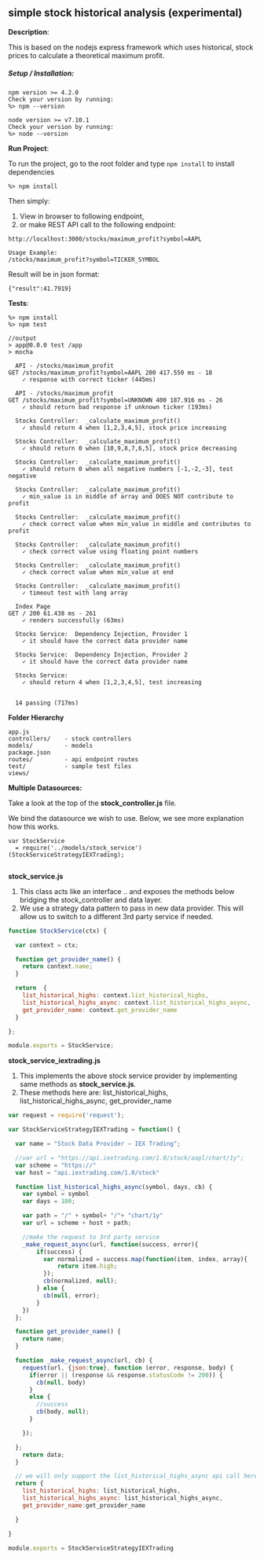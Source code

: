 ## simple stock historical analysis (experimental) 

**Description**:  

This is based on the nodejs express framework which uses historical, stock prices to calculate a theoretical maximum profit.

##### Setup / Installation:

```
npm version >= 4.2.0
Check your version by running:
%> npm --version

node version >= v7.10.1
Check your version by running:
%> node --version

```

**Run Project**:

To run the project, go to the root folder and type `npm install` to install dependencies

```
%> npm install
```

Then simply:

1. View in browser to following endpoint,
2. or make REST API call to the following endpoint:

```
http://localhost:3000/stocks/maximum_profit?symbol=AAPL

Usage Example:
/stocks/maximum_profit?symbol=TICKER_SYMBOL
```

Result will be in json format:

```
{"result":41.7919}
```

**Tests**:

```
%> npm install
%> npm test

//output
> app@0.0.0 test /app
> mocha

  API - /stocks/maximum_profit
GET /stocks/maximum_profit?symbol=AAPL 200 417.550 ms - 18
    ✓ response with correct ticker (445ms)

  API - /stocks/maximum_profit
GET /stocks/maximum_profit?symbol=UNKNOWN 400 187.916 ms - 26
    ✓ should return bad response if unknown ticker (193ms)

  Stocks Controller:  _calculate_maximum_profit()
    ✓ should return 4 when [1,2,3,4,5], stock price increasing

  Stocks Controller:  _calculate_maximum_profit()
    ✓ should return 0 when [10,9,8,7,6,5], stock price decreasing

  Stocks Controller:  _calculate_maximum_profit()
    ✓ should return 0 when all negative numbers [-1,-2,-3], test negative

  Stocks Controller:  _calculate_maximum_profit()
    ✓ min_value is in middle of array and DOES NOT contribute to profit

  Stocks Controller:  _calculate_maximum_profit()
    ✓ check correct value when min_value in middle and contributes to profit

  Stocks Controller:  _calculate_maximum_profit()
    ✓ check correct value using floating point numbers

  Stocks Controller:  _calculate_maximum_profit()
    ✓ check correct value when min_value at end

  Stocks Controller:  _calculate_maximum_profit()
    ✓ timeout test with long array

  Index Page
GET / 200 61.438 ms - 261
    ✓ renders successfully (63ms)

  Stocks Service:  Dependency Injection, Provider 1
    ✓ it should have the correct data provider name

  Stocks Service:  Dependency Injection, Provider 2
    ✓ it should have the correct data provider name

  Stocks Service:  
    ✓ should return 4 when [1,2,3,4,5], test increasing


  14 passing (717ms)

```

**Folder Hierarchy**

```
app.js
controllers/ 	- stock controllers
models/			- models
package.json
routes/			- api endpoint routes
test/ 			- sample test files
views/
```



**Multiple Datasources:**

Take a look at the top of the **stock_controller.js** file.

We bind the datasource we wish to use.   Below, we see more explanation how this works.

```
var StockService
  = require('../models/stock_service')(StockServiceStrategyIEXTrading);
  
```



**stock_service.js**

1. This class acts like an interface .. and exposes the methods below bridging the stock_controller and data layer.
2. We use a strategy data pattern to pass in new data provider.   This will allow us to switch to a different 3rd party service if needed.

```javascript
function StockService(ctx) {

  var context = ctx;

  function get_provider_name() {
    return context.name;
  }

  return  {
    list_historical_highs: context.list_historical_highs,
    list_historical_highs_async: context.list_historical_highs_async,
    get_provider_name: context.get_provider_name
  }

};

module.exports = StockService;

```

**stock_service_iextrading.js**

1. This implements the above stock service provider by implementing same methods as **stock_service.js**.   
2. These methods here are:  list_historical_highs, list_historical_highs_async, get_provider_name

```javascript
var request = require('request');

var StockServiceStrategyIEXTrading = function() {

  var name = "Stock Data Provider — IEX Trading";

  //var url = "https://api.iextrading.com/1.0/stock/aapl/chart/1y";
  var scheme = "https://"
  var host = "api.iextrading.com/1.0/stock"

  function list_historical_highs_async(symbol, days, cb) {
    var symbol = symbol
    var days = 180;

    var path = "/" + symbol+ "/"+ "chart/1y"
    var url = scheme + host + path;

    //make the request to 3rd party service
    _make_request_async(url, function(success, error){
        if(success) {
          var normalized = success.map(function(item, index, array){
              return item.high;
          });
          cb(normalized, null);
        } else {
          cb(null, error);
        }
    })
  };

  function get_provider_name() {
    return name;
  }

  function _make_request_async(url, cb) {
    request(url, {json:true}, function (error, response, body) {
      if(error || (response && response.statusCode != 200)) {
        cb(null, body)
      }
      else {
        //success
        cb(body, null);
      }

    });

  };
    return data;
  }

  // we will only support the list_historical_highs_async api call here
  return {
    list_historical_highs: list_historical_highs,
    list_historical_highs_async: list_historical_highs_async,
    get_provider_name:get_provider_name

  }

}

module.exports = StockServiceStrategyIEXTrading

```

